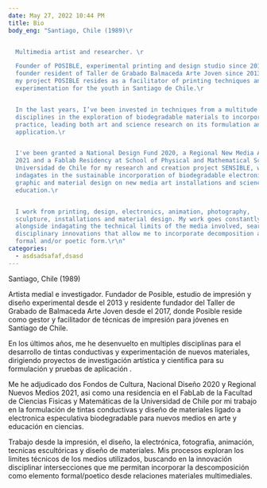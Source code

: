 ```yaml
---
date: May 27, 2022 10:44 PM
title: Bio
body_eng: "Santiago, Chile (1989)\r


  Multimedia artist and researcher. \r

  Founder of POSIBLE, experimental printing and design studio since 2013 and
  founder resident of Taller de Grabado Balmaceda Arte Joven since 2013, where
  my project POSIBLE resides as a facilitator of printing techniques and
  experimentation for the youth in Santiago de Chile.\r


  In the last years, I’ve been invested in techniques from a multitude of
  disciplines in the exploration of biodegradable materials to incorporate in my
  practice, leading both art and science research on its formulation and
  application.\r


  I've been granted a National Design Fund 2020, a Regional New Media Art Fund
  2021 and a Fablab Residency at School of Physical and Mathematical Sciences of
  Universidad de Chile for my research and creation project SENSIBLE, which
  indagates in the sustainable incorporation of biodegradable electronics in
  graphic and material design on new media art installations and science
  education.\r


  I work from printing, design, electronics, animation, photography,
  sculpture, installations and material design. My work goes constantly
  alongside indagating the technical limits of the media involved, searching for
  disciplinary innovations that allow me to incorporate decomposition as a
  formal and/or poetic form.\r\n"
categories:
  - asdsadsafaf,dsasd
---
```

Santiago, Chile (1989)

Artista medial e investigador. 
Fundador de Posible, estudio de impresión y diseño experimental desde el 2013 y residente fundador del Taller de Grabado de Balmaceda Arte Joven desde el 2017, donde Posible reside como gestor y facilitador de técnicas de impresión para jóvenes en Santiago de Chile. 

En los últimos años, me he desenvuelto en multiples disciplinas para el desarrollo de tintas conductivas y experimentación de nuevos materiales, dirigiendo proyectos de investigación artística y cientifica para su formulación y pruebas de aplicación.

Me he adjudicado dos Fondos de Cultura, Nacional Diseño 2020 y Regional Nuevos Medios 2021, asi como una residencia en el FabLab de la Facultad de Ciencias Fisicas y Matemáticas de la Universidad de Chile por mi trabajo en la formulación de tintas conductivas y diseño de materiales ligado a electronica especulativa biodegradable para nuevos medios en arte y educación en ciencias.

Trabajo desde la impresión, el diseño, la electrónica, fotografia, animación, tecnicas escultóricas y diseño de materiales. Mis procesos exploran los limites técnicos de los medios utilizados, buscando en la innovación disciplinar intersecciones que me permitan incorporar la descomposición como elemento formal/poetico desde relaciones materiales multimediales. 
